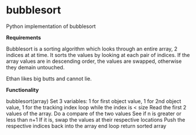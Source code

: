 # bubblesort
Python implementation of bubblesort

**Requirements**

Bubblesort is a sorting algorithm which looks through an entire array, 2 indices at at time. It sorts the values by looking at each pair of indices. If the array values are in descending order, the values are swapped, otherwise they demain untouched.  

Ethan likes big butts and cannot lie.

**Functionality**

bubblesort(array)
    Set 3 variables: 1 for first object value, 1 for 2nd object value, 1 for the tracking index
    loop while the index is < size
        Read the first 2 values of the array. 
        Do a compare of the two values
        See if n is greater or less than n+1
        If it is, swap the values at their respective locations
        Push the respective indices back into the array
    end loop
    return sorted array
    
